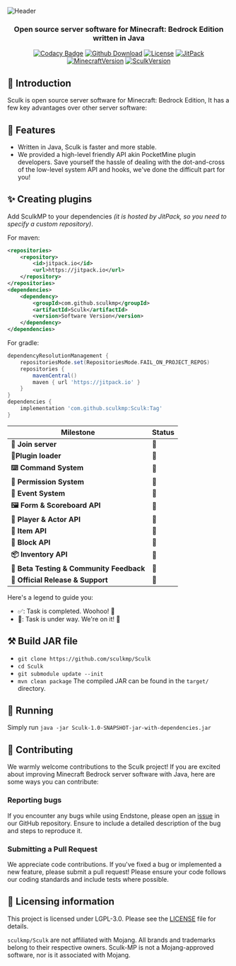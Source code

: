 ![Header](https://capsule-render.vercel.app/api?type=Waving&color=timeGradient&height=200&animation=fadeIn&section=header&text=Sculk-MP&fontSize=70)
<div align="center">
<h3>Open source server software for Minecraft: Bedrock Edition written in Java</h3>

[![Codacy Badge](https://img.shields.io/codacy/grade/fc458765bcb449d2aa3b77be91ec1763?logo=codacy)]()
[![Github Download](https://img.shields.io/github/downloads/sculkmp/Sculk/total?label=downloads%40total)]()
[![License](https://img.shields.io/badge/License-LGPL--3-yellow.svg)]()
[![JitPack](https://jitpack.io/v/sculkmp/Sculk.svg)]()
[![MinecraftVersion](https://img.shields.io/badge/minecraft-v1.21.1%20(Bedrock)-56383E)]()
[![SculkVersion](https://img.shields.io/badge/version-1.0.0-blue.svg?cacheSeconds=2592000)]()

</div>

## 📖 Introduction
Sculk is open source server software for Minecraft: Bedrock Edition, It has a few key advantages over other server software:

## 🎯 Features
* Written in Java, Sculk is faster and more stable.
* We provided a high-level friendly API akin PocketMine plugin developers. Save yourself the hassle of dealing with the dot-and-cross of the low-level system API and hooks, we've done the difficult part for you!

## ✨ Creating plugins
Add SculkMP to your dependencies *(it is hosted by JitPack, so you need to specify a custom repository)*.

For maven:
```xml
<repositories>
    <repository>
        <id>jitpack.io</id>
        <url>https://jitpack.io</url>
    </repository>
</repositories>
<dependencies>
    <dependency>
        <groupId>com.github.sculkmp</groupId>
        <artifactId>Sculk</artifactId>
        <version>Software Version</version>
    </dependency>
</dependencies>
```
For gradle:
```groovy
dependencyResolutionManagement {
    repositoriesMode.set(RepositoriesMode.FAIL_ON_PROJECT_REPOS)
    repositories {
        mavenCentral()
        maven { url 'https://jitpack.io' }
    }
}
dependencies {
    implementation 'com.github.sculkmp:Sculk:Tag'
}
```

| Milestone                                | Status |
|------------------------------------------|--------|
| **🛜 Join server**                       | 🚧     |
| **🔌Plugin loader**                      | 🚧     |
| **⌨️ Command System**                    | 🚧     |
| **🔐 Permission System**                 | 🚧     |
| **🎈 Event System**                      | 🚧     |
| **🖼 Form & Scoreboard API**             | 🚧     |
| **👤 Player & Actor API**                | 🚧     |
| **🔩 Item API**                          | 🚧     |
| **🧱 Block API**                         | 🚧     |
| **📦 Inventory API**                     | 🚧     |
| **🔬 Beta Testing & Community Feedback** | 🚧     |
| **🚀 Official Release & Support**        | 🚧     |

Here's a legend to guide you:
- ✅: Task is completed. Woohoo! 🎉
- 🚧: Task is under way. We're on it! 💪

## ⚒️ Build JAR file
- `git clone https://github.com/sculkmp/Sculk`
- `cd Sculk`
- `git submodule update --init`
- `mvn clean package`
The compiled JAR can be found in the `target/` directory.

## 🚀 Running
Simply run `java -jar Sculk-1.0-SNAPSHOT-jar-with-dependencies.jar`

## 🙌 Contributing
We warmly welcome contributions to the Sculk project! If you are excited about improving Minecraft 
Bedrock server software with Java, here are some ways you can contribute:

### Reporting bugs
If you encounter any bugs while using Endstone, please open an [issue](https://github.com/sculkmp/Sculk/issues) in
our GitHub repository. Ensure to include a detailed description of the bug and steps to reproduce it.

### Submitting a Pull Request
We appreciate code contributions. If you've fixed a bug or implemented a new feature, please submit a pull request!
Please ensure your code follows our coding standards and include tests where possible.

## 📌 Licensing information
This project is licensed under LGPL-3.0. Please see the [LICENSE](/LICENSE) file for details.

`sculkmp/Sculk` are not affiliated with Mojang. 
All brands and trademarks belong to their respective owners. Sculk-MP is not a Mojang-approved software, 
nor is it associated with Mojang.